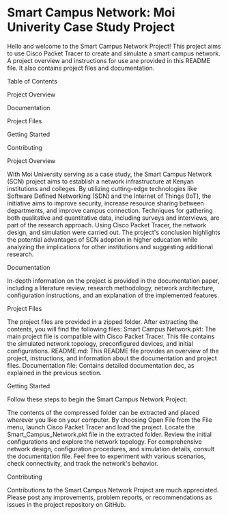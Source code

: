 # Smart Campus Network: Moi Univerity Case Study Project


Hello and welcome to the Smart Campus Network Project! This project aims to use Cisco Packet Tracer to create
and simulate a smart campus network. A project overview and instructions for use are provided in this README file.
It also contains project files and documentation.


Table of Contents

Project Overview

Documentation

Project Files

Getting Started

Contributing


Project Overview

With Moi University serving as a case study, the Smart Campus Network (SCN) project aims to establish a network infrastructure at Kenyan institutions and colleges.
By utilizing cutting-edge technologies like Software Defined Networking (SDN) and the Internet of Things (IoT), the initiative aims to improve security, 
increase resource sharing between departments, and improve campus connection. Techniques for gathering both qualitative and quantitative data, including surveys and interviews,
are part of the research approach. Using Cisco Packet Tracer, the network design, and simulation were carried out. The project's conclusion highlights the potential
advantages of SCN adoption in higher education while analyzing the implications for other institutions and suggesting additional research.

Documentation

In-depth information on the project is provided in the documentation paper, including a literature review, research methodology, network architecture, configuration instructions, 
and an explanation of the implemented features.

Project Files

The project files are provided in a zipped folder. After extracting the contents, you will find the following files:
Smart Campus Network.pkt: The main project file is compatible with Cisco Packet Tracer. This file contains the simulated network topology, preconfigured devices, and initial configurations.
README.md: This README file provides an overview of the project, instructions, and information about the documentation and project files.
Documentation file: Contains detailed documentation doc, as explained in the previous section.

Getting Started

Follow these steps to begin the Smart Campus Network Project:

The contents of the compressed folder can be extracted and placed wherever you like on your computer.
By choosing Open File from the File menu, launch Cisco Packet Tracer and load the project. Locate the Smart_Campus_Network.pkt file in the extracted folder.
Review the initial configurations and explore the network topology.
For comprehensive network design, configuration procedures, and simulation details, consult the documentation file.
Feel free to experiment with various scenarios, check connectivity, and track the network's behavior.

Contributing

Contributions to the Smart Campus Network Project are much appreciated. Please post any improvements, problem reports, or recommendations as issues in the project repository on GitHub.
